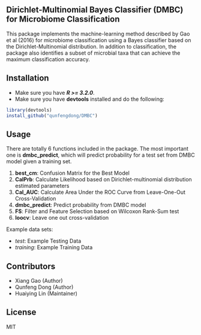 Dirichlet-Multinomial Bayes Classifier (DMBC) for Microbiome Classification
---------------------------------------------------------------------------
This package implements the machine-learning method described by Gao et al (2016) for microbiome classification using a Bayes classifier based on the Dirichlet-Multinomial distribution.  In addition to classification, the package also identifies a subset of microbial taxa that can achieve the maximum classification accuracy.

## Installation

* Make sure you have **_R >= 3.2.0_**.
* Make sure you have **devtools** installed and do the following:
```R
library(devtools)
install_github("qunfengdong/DMBC")
```

## Usage

There are totally 6 functions included in the package. The most important one is **dmbc_predict**, which will predict probability for a test set from DMBC model given a training set.

1. **best_cm**: Confusion Matrix for the Best Model
2. **CalPrb**: Calculate Likelihood based on Dirichlet-multinomial distribution estimated parameters
3. **Cal_AUC**: Calculate Area Under the ROC Curve from Leave-One-Out Cross-Validation
4. **dmbc_predict**: Predict probability from DMBC model
5. **FS**: Filter and Feature Selection based on Wilcoxon Rank-Sum test
6. **loocv**: Leave one out cross-validation

Example data sets:
* *_test_*: Example Testing Data
* *_training_*: Example Training Data

## Contributors

* Xiang Gao (Author)
* Qunfeng Dong (Author)
* Huaiying Lin (Maintainer)

## License

MIT
